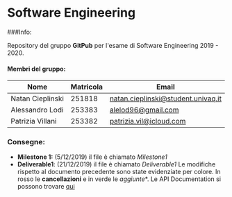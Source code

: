 # Software Engineering

###Info:

Repository del gruppo **GitPub** per l'esame di Software Engineering 2019 - 2020.

#### Membri del gruppo:

| Nome             | Matricola | Email                              |
| ---------------- | --------- | ---------------------------------- |
| Natan Cieplinski | 251818    | natan.cieplinski@student.univaq.it |
| Alessandro Lodi  | 253383    | alelod96@gmail.com                 |
| Patrizia Villani | 253382    | patrizia.vil@icloud.com            |

### Consegne:

-  **Milestone 1:** (5/12/2019) il file è chiamato *Milestone1*
-  **Deliverable1**: (21/12/2019) il file è chiamato *Deliverable1*
   Le modifiche rispetto al documento precedente sono state evidenziate per colore. In rosso le **cancellazioni** e in verde le *aggiunte**.
   Le API Documentation si possono trovare [qui](https://documenter.getpostman.com/view/5342440/SWEE2Fdz?version=latest )